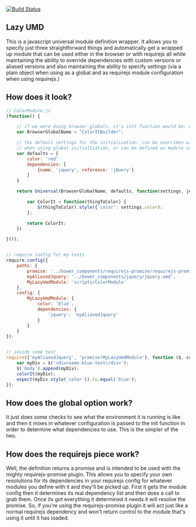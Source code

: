 [![Build Status](https://travis-ci.org/RutledgePaulV/lazy-umd.svg)](https://travis-ci.org/RutledgePaulV/lazy-umd)

## Lazy UMD
This is a javascript universal module definition wrapper. It allows you to specify
just three straightforward things and automatically get a wrapped up module that can
be used either in the browser or with requirejs all while maintaining the ability to
override dependencies with custom versions or aliased versions and also maintaining the
ability to specify settings (via a plain object when using as a global and as requirejs
module configuration when using requirejs.)


## How does it look?
```JavaScript
// ColorModule.js
(function() {

	// if we were doing browser globals, it's init function would be: window.ColorItBuilder
	var BrowserGlobalName = "ColorItBuilder";

	// the default settings for the initialization. can be overriden with an object passed it
	// when using global initialization, or can be defined as module config when using requirejs
	var defaults = {
		color: 'red'
		dependencies: [
			{name: 'jquery', reference: 'jQuery'}
		]
	}

	return Universal(BrowserGlobalName, defaults, function(settings, jquery) {

		var ColorIt = function(thingToColor) {
			$(thingToColor).style({'color': settings.color);
		};

		return ColorIt;
	})

}());


// require config for my tests
require.config({
	paths: {
		promise: '../bower_components/requirejs-promise/requirejs-promise',
		myAliasedJquery: '../bower_components/jquery/jquery.amd',
		MyLazyUmdModule: 'scripts/ColorModule'
	},
	config: {
		MyLazyUmdModule: {
			color: 'blue',
			dependencies: {
				'jquery': 'myAliasedJquery'
			}
		}
	}
});


// inside some test
require(['myAliasedJquery', 'promise!MyLazyUmdModule'], function ($, colorIt) {
	var myDiv = $('<div>some-blue-text</div>');
	$('body').append(myDiv);
	colorIt(myDiv);
	expect(myDiv.style('color')).to.equal('blue');
});
```



## How does the global option work?
It just does some checks to see what the environment it is running is like and then it
mixes in whatever configuration is passed to the init function in order to determine what
dependencies to use. This is the simpler of the two.


## How does the requirejs piece work?
Well, the definition returns a promise and is intended to be used with the mighty requirejs-promise
plugin. This allows you to specify your own resolutions for its dependencies in your requirejs config
for whatever modules you define with it and they'll be picked up. First it gets the module config then
it determines its real dependency list and then does a call to grab them. Once its got everything it
determined it needs it will resolve the promise. So, if you're using the requirejs-promise plugin it
will act just like a normal requirejs dependency and won't return control to the module that's using it
until it has loaded.


